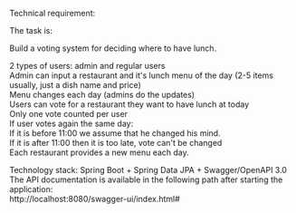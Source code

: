Technical requirement:  

The task is:

Build a voting system for deciding where to have lunch.  

2 types of users: admin and regular users  
Admin can input a restaurant and it's lunch menu of the day (2-5 items usually, just a dish name and price)  
Menu changes each day (admins do the updates)  
Users can vote for a restaurant they want to have lunch at today  
Only one vote counted per user  
If user votes again the same day:  
If it is before 11:00 we assume that he changed his mind.  
If it is after 11:00 then it is too late, vote can't be changed  
Each restaurant provides a new menu each day.    

Technology stack: Spring Boot + Spring Data JPA + Swagger/OpenAPI 3.0  
The API documentation is available in the following path after starting the application:    
http://localhost:8080/swagger-ui/index.html#
